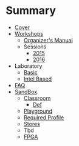 # Summary

* [Cover](README.md)
* [Workshops](documentation/Workshops.md)
  * [Organizer's Manual](OrganizersManual.md)
  * Sessions
    * [2015](documentation/Sessions2015.md)
    * [2016](documentation/Sessions2016.md)
* Laboratory
  * [Basic](documentation/LaboratoryBasic.md)
  * [Intel Based](documentation/LaboratoryIntelBased.md)
* [FAQ](Faq.md)
* [SandBox](Sandbox.md)
  * [Classroom](Classroom.md)
    * [Def](documentation/Def.md)
  * [Playground](Playground.md)
  * [Required Profile](RequiredProfile.md)
  * [Stores](Stores.md)
  * Tbd
  * [FPGA](documentation/Fpga.md)

